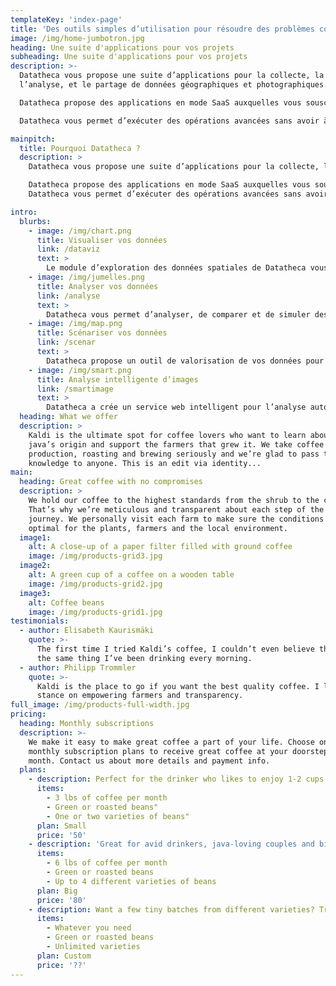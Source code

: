 ```yaml
---
templateKey: 'index-page'
title: 'Des outils simples d’utilisation pour résoudre des problèmes concrets'
image: /img/home-jumbotron.jpg
heading: Une suite d'applications pour vos projets
subheading: Une suite d'applications pour vos projets
description: >-
  Datatheca vous propose une suite d’applications pour la collecte, la gestion,
  l’analyse, et le partage de données géographiques et photographiques.

  Datatheca propose des applications en mode SaaS auxquelles vous souscrivez selon vos besoins, votre profil.

  Datatheca vous permet d’exécuter des opérations avancées sans avoir à faire appel à des développeurs ni sans maîtriser la programmation.

mainpitch:
  title: Pourquoi Datatheca ?
  description: >
    Datatheca vous propose une suite d’applications pour la collecte, la gestion, l’analyse, et le partage de données géographiques et photographiques.

    Datatheca propose des applications en mode SaaS auxquelles vous souscrivez selon vos besoins, votre profil.
    Datatheca vous permet d’exécuter des opérations avancées sans avoir à faire appel à des développeurs ni sans maîtriser la programmation.

intro:
  blurbs:
    - image: /img/chart.png
      title: Visualiser vos données
      link: /dataviz
      text: >
        Le module d’exploration des données spatiales de Datatheca vous permet de créer des représentations cartographiques et de traiter des données spatiales.
    - image: /img/jumelles.png
      title: Analyser vos données
      link: /analyse
      text: >
        Datatheca vous permet d’analyser, de comparer et de simuler des projets grâce à la combinaison de vos données.
    - image: /img/map.png
      title: Scénariser vos données
      link: /scenar
      text: >
        Datatheca propose un outil de valorisation de vos données pour réaliser des parcours thématiques, des animations mettant en valeur des commerces, des lieux, des points d’intérêts,…
    - image: /img/smart.png
      title: Analyse intelligente d’images
      link: /smartimage
      text: >
        Datatheca a crée un service web intelligent pour l’analyse automatique d’images terrestres et satellitaires.
  heading: What we offer
  description: >
    Kaldi is the ultimate spot for coffee lovers who want to learn about their
    java’s origin and support the farmers that grew it. We take coffee
    production, roasting and brewing seriously and we’re glad to pass that
    knowledge to anyone. This is an edit via identity...
main:
  heading: Great coffee with no compromises
  description: >
    We hold our coffee to the highest standards from the shrub to the cup.
    That’s why we’re meticulous and transparent about each step of the coffee’s
    journey. We personally visit each farm to make sure the conditions are
    optimal for the plants, farmers and the local environment.
  image1:
    alt: A close-up of a paper filter filled with ground coffee
    image: /img/products-grid3.jpg
  image2:
    alt: A green cup of a coffee on a wooden table
    image: /img/products-grid2.jpg
  image3:
    alt: Coffee beans
    image: /img/products-grid1.jpg
testimonials:
  - author: Elisabeth Kaurismäki
    quote: >-
      The first time I tried Kaldi’s coffee, I couldn’t even believe that was
      the same thing I’ve been drinking every morning.
  - author: Philipp Trommler
    quote: >-
      Kaldi is the place to go if you want the best quality coffee. I love their
      stance on empowering farmers and transparency.
full_image: /img/products-full-width.jpg
pricing:
  heading: Monthly subscriptions
  description: >-
    We make it easy to make great coffee a part of your life. Choose one of our
    monthly subscription plans to receive great coffee at your doorstep each
    month. Contact us about more details and payment info.
  plans:
    - description: Perfect for the drinker who likes to enjoy 1-2 cups per day.
      items:
        - 3 lbs of coffee per month
        - Green or roasted beans"
        - One or two varieties of beans"
      plan: Small
      price: '50'
    - description: 'Great for avid drinkers, java-loving couples and bigger crowds'
      items:
        - 6 lbs of coffee per month
        - Green or roasted beans
        - Up to 4 different varieties of beans
      plan: Big
      price: '80'
    - description: Want a few tiny batches from different varieties? Try our custom plan
      items:
        - Whatever you need
        - Green or roasted beans
        - Unlimited varieties
      plan: Custom
      price: '??'
---
```

